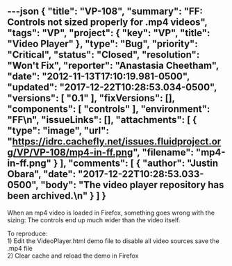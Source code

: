 ---json
{
  "title": "VP-108",
  "summary": "FF: Controls not sized properly for .mp4 videos",
  "tags": "VP",
  "project": {
    "key": "VP",
    "title": "Video Player"
  },
  "type": "Bug",
  "priority": "Critical",
  "status": "Closed",
  "resolution": "Won't Fix",
  "reporter": "Anastasia Cheetham",
  "date": "2012-11-13T17:10:19.981-0500",
  "updated": "2017-12-22T10:28:53.034-0500",
  "versions": [
    "0.1"
  ],
  "fixVersions": [],
  "components": [
    "controls"
  ],
  "environment": "FF\n",
  "issueLinks": [],
  "attachments": [
    {
      "type": "image",
      "url": "https://idrc.cachefly.net/issues.fluidproject.org/VP/VP-108/mp4-in-ff.png",
      "filename": "mp4-in-ff.png"
    }
  ],
  "comments": [
    {
      "author": "Justin Obara",
      "date": "2017-12-22T10:28:53.033-0500",
      "body": "The video player repository has been archived.\n"
    }
  ]
}
---
When an mp4 video is loaded in Firefox, something goes wrong with the sizing: The controls end up much wider than the video itself.

To reproduce:\
1\) Edit the VideoPlayer.html demo file to disable all video sources save the .mp4 file\
2\) Clear cache and reload the demo in Firefox

        